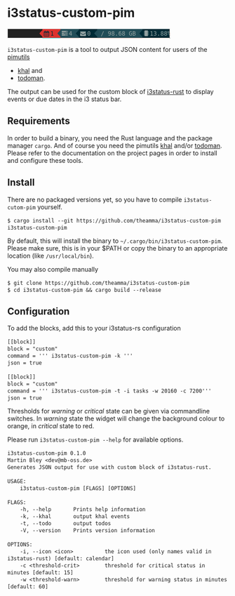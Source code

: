 # i3status-custom-pim
![example bar](img/example_bar.png)

`i3status-custom-pim` is a tool to output JSON content for users of the [pimutils](https://github.com/pimutils)

- [khal](https://github.com/pimutils/khal) and
- [todoman](https://github.com/pimutils/todoman).

The output can be used for the custom block of [i3status-rust](https://github.com/greshake/i3status-rust) to display events or due dates in the i3 status bar.

## Requirements
In order to build a binary, you need the Rust language and the package manager `cargo`. And of course you need the pimutils [khal](https://github.com/pimutils/khal) and/or 
[todoman](https://github.com/pimutils/todoman). Please refer to the documentation on the project pages in order to install and configure these tools.

## Install
There are no packaged versions yet, so you have to compile `i3status-cutom-pim` yourself.
```
$ cargo install --git https://github.com/theamma/i3status-custom-pim i3status-custom-pim
```
By default, this will install the binary to `~/.cargo/bin/i3status-custom-pim`. Please make sure, this is in your $PATH or copy the binary to an appropriate location (like `/usr/local/bin`).

You may also compile manually
```
$ git clone https://github.com/theamma/i3status-custom-pim
$ cd i3status-custom-pim && cargo build --release
```

## Configuration
To add the blocks, add this to your i3status-rs configuration 

```
[[block]]
block = "custom"
command = ''' i3status-custom-pim -k '''
json = true

[[block]]
block = "custom"
command = ''' i3status-custom-pim -t -i tasks -w 20160 -c 7200'''
json = true
```

Thresholds for *warning* or *critical* state can be given via commandline switches. In *warning* state the widget will change the background colour to orange, in *critical* state to red.

Please run `i3status-custom-pim --help` for available options.
```
i3status-custom-pim 0.1.0
Martin Bley <dev@mb-oss.de>
Generates JSON output for use with custom block of i3status-rust.

USAGE:
    i3status-custom-pim [FLAGS] [OPTIONS]

FLAGS:
    -h, --help       Prints help information
    -k, --khal       output khal events
    -t, --todo       output todos
    -V, --version    Prints version information

OPTIONS:
    -i, --icon <icon>          the icon used (only names valid in i3status-rust) [default: calendar]
    -c <threshold-crit>        threshold for critical status in minutes [default: 15]
    -w <threshold-warn>        threshold for warning status in minutes [default: 60]
``` 
